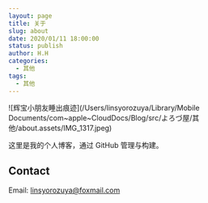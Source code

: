 ```yaml
---
layout: page
title: 关于
slug: about
date: 2020/01/11 18:00:00
status: publish
author: H.H
categories: 
  - 其他
tags: 
  - 其他
---
```


![辉宝小朋友睡出痕迹](/Users/linsyorozuya/Library/Mobile Documents/com~apple~CloudDocs/Blog/src/よろづ屋/其他/about.assets/IMG_1317.jpeg)

这里是我的个人博客，通过 GitHub 管理与构建。


## Contact

Email: linsyorozuya@foxmail.com 



